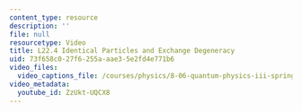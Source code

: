 ```yaml
---
content_type: resource
description: ''
file: null
resourcetype: Video
title: L22.4 Identical Particles and Exchange Degeneracy
uid: 73f658c0-27f6-255a-aae3-5e2fd4e771b6
video_files:
  video_captions_file: /courses/physics/8-06-quantum-physics-iii-spring-2018/video-lectures/scattering-and-identical-particles/L22-4/ZzUkt-UQCX8.vtt
video_metadata:
  youtube_id: ZzUkt-UQCX8
---
```

